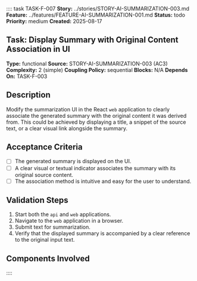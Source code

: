 :::: task TASK-F-007
**Story:** ../stories/STORY-AI-SUMMARIZATION-003.md
**Feature:** ../features/FEATURE-AI-SUMMARIZATION-001.md
**Status:** todo
**Priority:** medium
**Created:** 2025-08-17

## Task: Display Summary with Original Content Association in UI

**Type:** functional
**Source:** STORY-AI-SUMMARIZATION-003 (AC3)
**Complexity:** 2 (simple)
**Coupling Policy:** sequential
**Blocks:** N/A
**Depends On:** TASK-F-003

## Description
Modify the summarization UI in the React `web` application to clearly associate the generated summary with the original content it was derived from. This could be achieved by displaying a title, a snippet of the source text, or a clear visual link alongside the summary.

## Acceptance Criteria
- [ ] The generated summary is displayed on the UI.
- [ ] A clear visual or textual indicator associates the summary with its original source content.
- [ ] The association method is intuitive and easy for the user to understand.

## Validation Steps
1. Start both the `api` and `web` applications.
2. Navigate to the `web` application in a browser.
3. Submit text for summarization.
4. Verify that the displayed summary is accompanied by a clear reference to the original input text.

## Components Involved
<!-- Add links to related component SPEC.md files -->
::::
